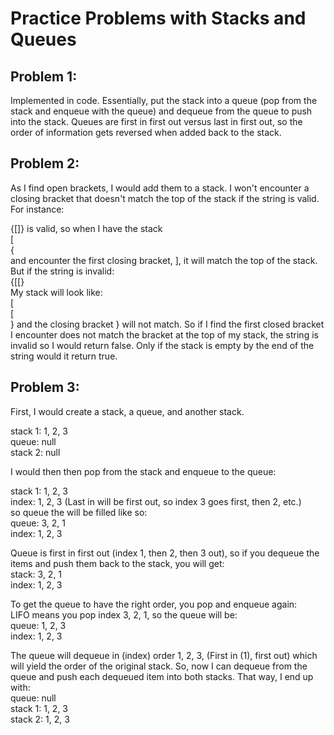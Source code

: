# Practice Problems with Stacks and Queues

## Problem 1:
Implemented in code. Essentially, put the stack into a queue (pop from the stack and enqueue with the queue) and dequeue from the queue to push into the stack. Queues are first in first out versus last in first out, so the order of information gets reversed when added back to the stack. 

## Problem 2: 
As I find open brackets, I would add them to a stack. I won't encounter a closing bracket that doesn't match the top of the stack if the string is valid. For instance: 

{[]} is valid, so when I have the stack <br/> 
[
<br/> 
{
<br/> 
and encounter the first closing bracket, ], 
it will match the top of the stack. 
But if the string is invalid:<br/> 
{[[} <br/> 
My stack will look like:
<br/> 
[
<br/> 
[
<br/> 
}
and the closing bracket } will not match. 
So if I find the first closed bracket I encounter does not match the bracket at the top of my stack, the string is invalid so I would return false. Only if the stack is empty by the end of the string would it return true. 

## Problem 3: 
First, I would create a stack, a queue, and another stack. <br/> 

stack 1: 1, 2, 3 <br/> 
queue: null <br/> 
stack 2: null<br/> 

I would then then pop from the stack and enqueue to the queue: <br/> 

stack 1: 1, 2, 3 <br/> 
index: 1, 2, 3 (Last in will be first out, so index 3 goes first, then 2, etc.) <br/> 
so queue the will be filled like so: <br/> 
queue: 3, 2, 1 <br/> 
index: 1, 2, 3  <br/> 

Queue is first in first out (index 1, then 2, then 3 out), so if you dequeue the items and push them back to the stack, you will get: <br/> 
stack: 3, 2, 1 <br/> 
index: 1, 2, 3 <br/> 

To get the queue to have the right order, you pop and enqueue again: <br/> 
LIFO means you pop index 3, 2, 1, so the queue will be: <br/> 
queue: 1, 2, 3 <br/> 
index: 1, 2, 3 <br/> 

The queue will dequeue in (index) order 1, 2, 3, (First in (1), first out) which will yield the order of the original stack. So, now I can dequeue from the queue and push each dequeued item into both stacks. That way, I end up with:<br/> 
queue: null<br/> 
stack 1: 1, 2, 3<br/> 
stack 2: 1, 2, 3<br/> 




